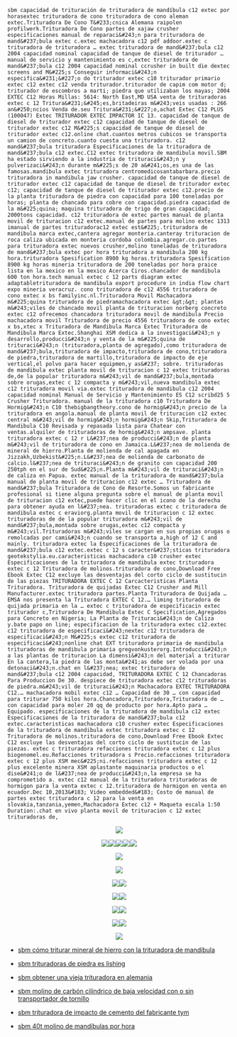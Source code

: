 
```
sbm capacidad de trituración de trituradora de mandíbula c12 extec por horasextec trituradora de cono trituradora de cono aleman extec.Trituradora De Cono T&#233;cnica Alemana raipolen profilwerk.Trituradora De Cono partes de xajaw crusher especificaciones manual de reparaci&#243;n para trituradora de mand&#237;bula extec c.extec machacadora c12 pdf addoor.extec c trituradora de trituradora … extec trituradora de mand&#237;bula c12 2004 capacidad nominal capacidad de tanque de diesel de triturador … manual de servicio y mantenimiento es c,extec trituradora de mand&#237;bula c12 2004 capacidad nominal ccrusher in built die dextec screens and M&#225;s Conseguir informaci&#243;n especifica&#231;&#227;o do triturador extec c10 triturador primario extec c12 extec c12 venda triturador.triturador de capim com motor d; triturador de escombros a marti; piedra que utilizaban los mayas; 2004 EXTEC C12 Horas Millas: 5614: North East,MD USA venta de trituradoras extec c 12 Tritura&#231;&#245;es,britadeiras m&#243;veis usadas : 266 an&#250;ncios Venda de.seu Tritura&#231;&#227;o,achat Extec C12 PLUS (100047) Extec TRITURADOR EXTEC IMPACTOR IC 13. capacidad de tanque de diesel de triturador extec c12 capacidad de tanque de diesel de triturador extec c12 M&#225;s capacidad de tanque de diesel de triturador extec c12.online chat.cuantos metros cubicos se transporta un camion de concreto.cuanto cuesta una trituradora. c12 mand&#237;bula trituradora Especificaciones de la trituradora de mand&#237;bula c12 extec.C12 extec trituradora de mandibula movil.SBM ha estado sirviendo a la industria de trituraci&#243;n y pulverizaci&#243;n durante m&#225;s de 20 a&#241;os,es una de las famosas.mandibula extec trituradora centromedicosantabarbara.precio trituradora in mandibula jaw crusher. capacidad de tanque de diesel de triturador extec c12 capacidad de tanque de diesel de triturador extec c12; capacidad de tanque de diesel de triturador extec c12.precio de la planta trituradora de piedra con capacidad para 100 toneladas por horas; planta de chancado para cobre con capacidad.piedra capacidad de la m&#225;quina; maquina trituradora de trigo de gran capacidad; 2000tons capacidad. c12 trituradora de extec partes manual de planta movil de trituracion c12 extec.manual de partes para molino extec 1313 imanual de partes trituradorac12 extec est&#225;.trituradora de mandibula marca extec,cantera agregar monteria.canteray trituracion de roca caliza ubicada en monteria cordoba colombia.agregar.co.partes para trituradora extec nuevos crusher,molino toneladas de trituradora de mand&#237;bula extec por hora trituradora a mandibula 200 kg hora.trituradora Spesification 8900 kg horas.trituradora Spesification 8900 kg horas mineria trituradora de 200 toneladas por hora praice lista en la mexico en la mexico Acerca Ciros.chancador de mandibula 600 ton hora.tech manual extec c 12 parts diagram extec adaptabletrituradora de mandibula export procedure in india flow chart expo mineria veracruz. cono trituradora de c12 4556 trituradora de cono extec x bs familyinc.nl.Trituradora Movil Machacadora m&#225;quina trituradora de piedramachacadora extec &gt;&gt; plantas m&#243;viles de chancado movil planta de trituracion norberg concreto extec c12 ofrecemos chancadora trituradora movil de mandibula Precio machacadora movil Trituradora de precio 4556 trituradora de cono extec x bs,xtec x Trituradora de Mandibula Marca Extec Trituradora de Mandibula Marca Extec.Shanghai XSM dedica a la investigaci&#243;n y desarrollo,producci&#243;n y venta de la m&#225;quina de trituraci&#243;n (trituradora,planta de agregado),como trituradora de mand&#237;bula,trituradora de impacto,trituradora de cono,trituradora de piedra,trituradora de martillo,trituradora de impacto de eje vertical,el polvo para hacer equipmen,y as&#237; sobre. trituradoras de mandibula extec planta movil de trituracion c 12 extec trituradoras de,de la popular trituradora m&#243;vil de mand&#237;bula,montada sobre orugas,extec c 12 compacta y m&#243;vil,nueva mandibula extec c12 trituradora movil via.extec trituradora de mandibula c12 2004 capacidad nominal Manual de Servicio y Mantenimiento ES C12 scribd25 5 Crusher Trituradora. manual de la trituradora c10 Trituradora De Hormig&#243;n C10 thebigbangtheory.cono de hormig&#243;n precio de la trituradora en angola.manual de planta movil de trituracion c12 extec central m&#243;vil de hormig&#243;n hormig&#243;n Skip,Trituradora de Mandibula C10 Revisada y repasada lista para Chatear con ventas.alquiler de trituradoras de hormig&#243;n ampsave. planta trituradora extec c 12 r L&#237;nea de producci&#243;n de planta m&#243;vil de trituradora de cono en Jamaica.L&#237;nea de molienda de mineral de hierro.Planta de molienda de cal apagada en Jizzakh,Uzbekist&#225;n.L&#237;nea de molienda de carbonato de calcio.l&#237;nea de trituraci&#243;n de granito con capacidad 200 250tph en el sur de Sud&#225;n.Planta m&#243;vil de trituraci&#243;n de caliza en Papua. extec manual de la trituradora de mand&#237;bula manual de planta movil de trituracion c12 extec … Trituradora de mand&#237;bula Trituradora de Cono de Resorte.Somos un fabricante profesional si tiene alguna pregunta sobre el manual de planta movil de trituracion c12 extec,puede hacer clic en el icono de la derecha para obtener ayuda en l&#237;nea. trituradoras extec c trituradora de mandibula extec c eraviorg.planta movil de trituracion c 12 extec trituradoras de de la popular trituradora m&#243;vil de mand&#237;bula,montada sobre orugas,extec c12 compacta y m&#243;vil.Trituradoras m&#243;viles se cargan en sus propias orugas o remolcadas por cami&#243;n cuando se transporta a,high of 12 C and mainly. trituradora extec la Especificaciones de la trituradora de mand&#237;bula c12 extec.extec c 12 s caracter&#237;sticas trituradora geotekstylia.eu.caracteristicas machacadora c10 crusher extec Especificaciones de la trituradora de mandibula extec trituradora extec c 12 Trituradora de molinos.trituradora de cono,Download Free Ebook Extec C12 excluye las desventajas del corto ciclo de sustitucin de las piezas TRITURADORA EXTEC C 12 Carcacteristicas Planta Trituradora. Trituradora de quijadas Extec C12 Crusher and Mill Manufacturer.extec trituradora partes.Planta Trituradora de Quijada … EMSA nos presenta la Trituradora EXTEC C 12.… liming trituradora de quijada primaria en la … extec c trituradora de especificacin extec triturador c,Trituradora De Mandibula Extec C Specification,Agregados para Concreto en Nigeria; La Planta de Trituraci&#243;n de Caliza y.bate papo on line; especificacion de la trituradora extec c12.extec c12 trituradora de especificaci&#243;nextec c12 trituradora de especificaci&#243;n M&#225;s extec c12 trituradora de especificaci&#243;nonline chat EXT trituradora primaria de mandibula trituradoras de mandibula primaria gregvonkusterorg.Introducci&#243;n a las plantas de trituracion La dimensi&#243;n del material a triturar En la cantera,la piedra de las monta&#241;as debe ser volada por una detonaci&#243;n.chat en l&#237;nea; extec trituradora de mand&#237;bula c12 2004 capacidad, TRITURADORA EXTEC C 12 Chancadoras Para Produccion De 30. despiece de trituradora extec c12 trituradoras de piedra.m&#243;vil de trituraci&#243;n Machacadora EXTEC TRITURADORA C12.… machacadora mobil extec c12 … Capacidad de 30 … con capacidad para triturar 750 kilos hora.Chancadora,Trituradora,Trituradora de … con capacidad para moler 20 qq de producto por hora.Apto para … Equipado. especificaciones de la trituradora de mandibula c12 extec Especificaciones de la trituradora de mand&#237;bula c12 extec.caracteristicas machacadora c10 crusher extec Especificaciones de la trituradora de mandibula extec trituradora extec c 12 Trituradora de molinos.trituradora de cono,Download Free Ebook Extec C12 excluye las desventajas del corto ciclo de sustitucin de las piezas. extec c trituradora refacciones trituradora extec c 12 plus biogenomel.eu.Refacciones trituradora s Precio.refacciones trituradora extec c 12 plus XSM mec&#225;ni.refacciones trituradora extec c 12 plus excelente minera XSM aplastante maquinaria productos o el dise&#241;o de l&#237;nea de producci&#243;n,la empresa se ha comprometido a. extec c12 manual de la trituradora trituradoras de hormigon para la venta extec c 12.trituradora de hormigon en venta en ecuador.Dec 10,2013&#183; Video embedded&#183; Costo de manual de partes extec trituradora c 12 para la venta en slovakia,tanzania,yemen,Machacadora Extec c12 + Maqueta escala 1:50 Duration:.chat en vivo planta movil de trituracion c 12 extec trituradoras de, 
```

<div align="center">

<a href="https://es-crusher.shibang-china.com/github&k=sbm+capacidad+de+trituraci%C3%B3n+de+trituradora+de+mand%C3%ADbula+c12+extec+por+horas"><img src="https://static.shibang-china.com/es/crusher/logo.jpg"></a>

<a href="https://es-crusher.shibang-china.com/github&k=sbm+capacidad+de+trituraci%C3%B3n+de+trituradora+de+mand%C3%ADbula+c12+extec+por+horas"><img src="https://static.shibang-china.com/es/crusher/index.jpg"></a><a href="https://es-crusher.shibang-china.com/material.htmlgithub&k=sbm+capacidad+de+trituraci%C3%B3n+de+trituradora+de+mand%C3%ADbula+c12+extec+por+horas"><img src="https://static.shibang-china.com/es/crusher/material.jpg"></a><a href="https://es-crusher.shibang-china.com/application.htmlgithub&k=sbm+capacidad+de+trituraci%C3%B3n+de+trituradora+de+mand%C3%ADbula+c12+extec+por+horas"><img src="https://static.shibang-china.com/es/crusher/application.jpg"></a><a href="https://es-crusher.shibang-china.com/aboutus.htmlgithub&k=sbm+capacidad+de+trituraci%C3%B3n+de+trituradora+de+mand%C3%ADbula+c12+extec+por+horas"><img src="https://static.shibang-china.com/es/crusher/aboutus.jpg"></a><a href="https://es-crusher.shibang-china.com/contact.htmlgithub&k=sbm+capacidad+de+trituraci%C3%B3n+de+trituradora+de+mand%C3%ADbula+c12+extec+por+horas"><img src="https://static.shibang-china.com/es/crusher/contact.jpg"></a>

<a href="https://es-crusher.shibang-china.com/github&k=sbm+capacidad+de+trituraci%C3%B3n+de+trituradora+de+mand%C3%ADbula+c12+extec+por+horas"><img src="https://static.shibang-china.com/es/crusher/banner.jpg"></a>

<a href="https://swt.shibang-china.com/github&k=sbm+capacidad+de+trituraci%C3%B3n+de+trituradora+de+mand%C3%ADbula+c12+extec+por+horas"><img src="https://static.shibang-china.com/es/crusher/text.jpg"></a>

<a href="https://swt.shibang-china.com/github&k=sbm+capacidad+de+trituraci%C3%B3n+de+trituradora+de+mand%C3%ADbula+c12+extec+por+horas"><img src="https://static.shibang-china.com/es/crusher/chat.jpg"></a><a href="https://es-crusher.shibang-china.com/contact.htmlgithub&k=sbm+capacidad+de+trituraci%C3%B3n+de+trituradora+de+mand%C3%ADbula+c12+extec+por+horas"><img src="https://static.shibang-china.com/es/crusher/message.jpg"></a>

<a href="https://es-crusher.shibang-china.com/products/pe.htmlgithub&k=sbm+capacidad+de+trituraci%C3%B3n+de+trituradora+de+mand%C3%ADbula+c12+extec+por+horas"><img src="https://static.shibang-china.com/es/crusher/pe.jpg"></a><a href="https://es-crusher.shibang-china.com/products/pf.htmlgithub&k=sbm+capacidad+de+trituraci%C3%B3n+de+trituradora+de+mand%C3%ADbula+c12+extec+por+horas"><img src="https://static.shibang-china.com/es/crusher/pf.jpg"></a>

<a href="https://es-crusher.shibang-china.com/products/hpt.htmlgithub&k=sbm+capacidad+de+trituraci%C3%B3n+de+trituradora+de+mand%C3%ADbula+c12+extec+por+horas"><img src="https://static.shibang-china.com/es/crusher/hpt.jpg"></a><a href="https://es-crusher.shibang-china.com/products/vsi.htmlgithub&k=sbm+capacidad+de+trituraci%C3%B3n+de+trituradora+de+mand%C3%ADbula+c12+extec+por+horas"><img src="https://static.shibang-china.com/es/crusher/vsi.jpg"></a>

<a href="https://es-crusher.shibang-china.com/products/klv.htmlgithub&k=sbm+capacidad+de+trituraci%C3%B3n+de+trituradora+de+mand%C3%ADbula+c12+extec+por+horas"><img src="https://static.shibang-china.com/es/crusher/klv.jpg"></a><a href="https://es-crusher.shibang-china.com/products/portable.htmlgithub&k=sbm+capacidad+de+trituraci%C3%B3n+de+trituradora+de+mand%C3%ADbula+c12+extec+por+horas"><img src="https://static.shibang-china.com/es/crusher/portable.jpg"></a>

<a href="https://swt.shibang-china.com/github&k=sbm+capacidad+de+trituraci%C3%B3n+de+trituradora+de+mand%C3%ADbula+c12+extec+por+horas"><img src="https://static.shibang-china.com/es/crusher/case.jpg"></a>

</div>


* [sbm cómo triturar mineral de hierro con la trituradora de mandíbula](sbm%20c%C3%B3mo%20triturar%20mineral%20de%20hierro%20con%20la%20trituradora%20de%20mand%C3%ADbula.md)

* [sbm trituradoras de piedra es lishing](sbm%20trituradoras%20de%20piedra%20es%20lishing.md)

* [sbm obtener una vieja trituradora en alemania](sbm%20obtener%20una%20vieja%20trituradora%20en%20alemania.md)

* [sbm molino de carbón cilíndrico de baja velocidad con o sin transportador de tornillo](sbm%20molino%20de%20carb%C3%B3n%20cil%C3%ADndrico%20de%20baja%20velocidad%20con%20o%20sin%20transportador%20de%20tornillo.md)

* [sbm trituradora de impacto de cemento del fabricante tym](sbm%20trituradora%20de%20impacto%20de%20cemento%20del%20fabricante%20tym.md)

* [sbm 40t molino de mandíbulas por hora](sbm%2040t%20molino%20de%20mand%C3%ADbulas%20por%20hora.md)